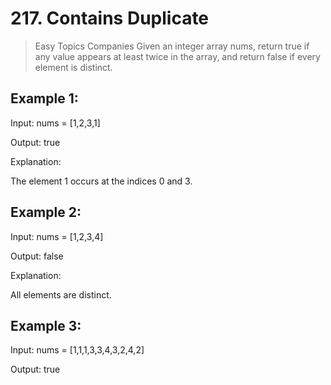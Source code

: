 # 217. Contains Duplicate
> Easy
> Topics
> Companies
> Given an integer array nums, return true if any value appears at least twice in the array, and return false if every element is distinct.


## Example 1:

Input: nums = [1,2,3,1]

Output: true

Explanation:

The element 1 occurs at the indices 0 and 3.

## Example 2:

Input: nums = [1,2,3,4]

Output: false

Explanation:

All elements are distinct.

## Example 3:

Input: nums = [1,1,1,3,3,4,3,2,4,2]

Output: true

